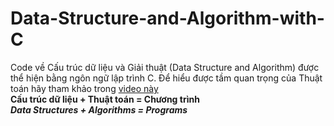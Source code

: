# Data-Structure-and-Algorithm-with-C
Code về Cấu trúc dữ liệu và Giải thuật (Data Structure and Algorithm) được thể hiện bằng ngôn ngữ lập trình C. Để hiểu được tầm quan trọng của Thuật toán hãy tham khảo trong [video này](https://www.khanacademy.org/computing/computer-science/algorithms/intro-to-algorithms/v/what-are-algorithms)  
**Cấu trúc dữ liệu + Thuật toán = Chương trình  
_Data Structures + Algorithms = Programs_**

